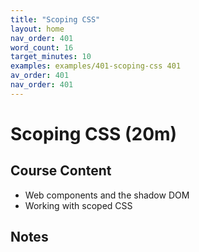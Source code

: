 ```yaml
---
title: "Scoping CSS"
layout: home
nav_order: 401
word_count: 16
target_minutes: 10
examples: examples/401-scoping-css 401
av_order: 401
nav_order: 401
---
```

# Scoping CSS (20m)

## Course Content

- Web components and the shadow DOM
- Working with scoped CSS

## Notes














